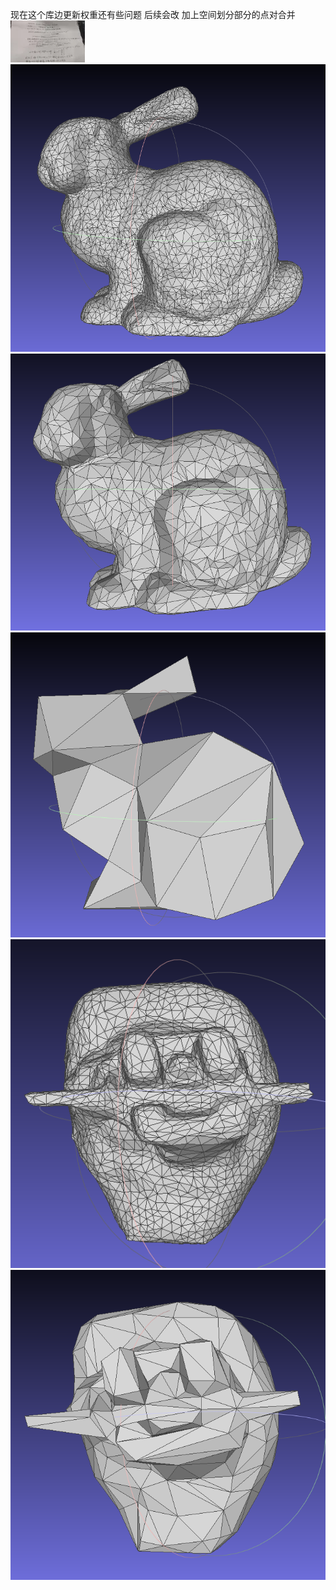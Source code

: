 现在这个库边更新权重还有些问题 后续会改 加上空间划分部分的点对合并
![img](image/IMG20241219194547.jpg)
![img](image/lQLPJwNsmdojaY3NAr_NAwOwAnr-IEJ9Ux0HQuQOi0BpAA_771_703.png)
![img](image/lQLPJwCfAn2keU3NApjNAvKwDP9Uqr18B68HQuROuxf3AA_754_664.png)![img](image/lQLPJwWGHLmp8Y3NAr7NAtawIxpXE68X2e0HQuQ0P0uwAA_726_702.png)
![img](image/lQLPKHekXINSxA3NAizNAhSwArSqtLAfHqIHQuN2VKy6AA_532_556.png)![img](image/lQLPKIIE_qrWMs3NApzNAqiwviapX3wESuIHQuOO04e6AA_680_668.png)
